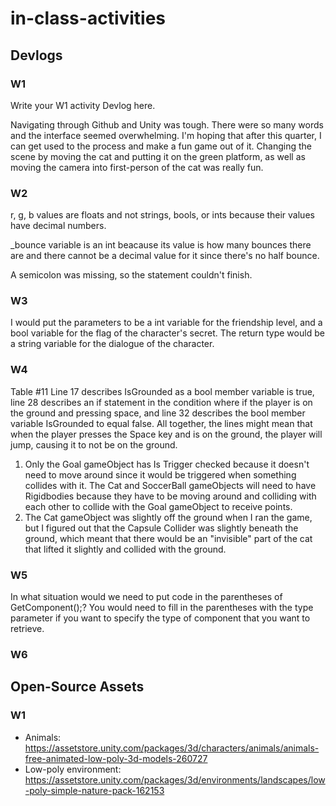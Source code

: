 # in-class-activities
## Devlogs
### W1
Write your W1 activity Devlog here.

Navigating through Github and Unity was tough. There were so many words and the interface seemed overwhelming. I'm hoping that after this quarter, I can get used to the process and make a fun game out of it. Changing the scene by moving the cat and putting it on the green platform, as well as moving the camera into first-person of the cat was really fun.

### W2

r, g, b values are floats and not strings, bools, or ints because their values have decimal numbers.

_bounce variable is an int beacause its value is how many bounces there are and there cannot be a decimal value for it since there's no half bounce.

A semicolon was missing, so the statement couldn't finish.

### W3

I would put the parameters to be a int variable for the friendship level, and a bool variable for the flag of the character's secret. The return type would be a string variable for the dialogue of the character.

### W4

Table #11
Line 17 describes IsGrounded as a bool member variable is true, line 28 describes an if statement in the condition where if the player is on the ground and pressing space, and line 32 describes the bool member variable IsGrounded to equal false. All together, the lines might mean that when the player presses the Space key and is on the ground, the player will jump, causing it to not be on the ground.


1. Only the Goal gameObject has Is Trigger checked because it doesn't need to move around since it would be triggered when something collides with it. The Cat and SoccerBall gameObjects will need to have Rigidbodies because they have to be moving around and colliding with each other to collide with the Goal gameObject to receive points.
2. The Cat gameObject was slightly off the ground when I ran the game, but I figured out that the Capsule Collider was slightly beneath the ground, which meant that there would be an "invisible" part of the cat that lifted it slightly and collided with the ground.

### W5

In what situation would we need to put code in the parentheses of GetComponent();?
You would need to fill in the parentheses with the type parameter if you want to specify the type of component that you want to retrieve.

### W6


## Open-Source Assets
### W1
- Animals: https://assetstore.unity.com/packages/3d/characters/animals/animals-free-animated-low-poly-3d-models-260727 
- Low-poly environment: https://assetstore.unity.com/packages/3d/environments/landscapes/low-poly-simple-nature-pack-162153 
